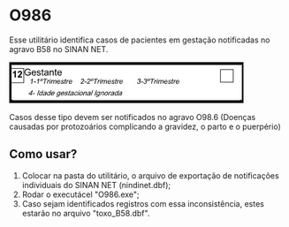 # O986  
Esse utilitário identifica casos de pacientes em gestação notificadas no agravo B58 no SINAN NET.

![x](/campo12_mold.jpg)

Casos desse tipo devem ser notificados no agravo O98.6 (Doenças causadas por protozoários complicando a gravidez, o parto e o puerpério)

## Como usar?
1. Colocar na pasta do utilitário, o arquivo de exportação de notificações individuais do SINAN NET (nindinet.dbf);
2. Rodar o executácel "O986.exe";
3. Caso sejam identificados registros com essa inconsistência, estes estarão no arquivo "toxo_B58.dbf".
